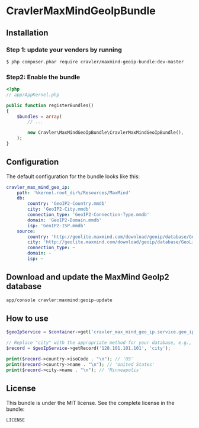 CravlerMaxMindGeoIpBundle
======================

## Installation

### Step 1: update your vendors by running

``` bash
$ php composer.phar require cravler/maxmind-geoip-bundle:dev-master
```

### Step2: Enable the bundle

``` php
<?php
// app/AppKernel.php

public function registerBundles()
{
    $bundles = array(
        // ...

        new Cravler\MaxMindGeoIpBundle\CravlerMaxMindGeoIpBundle(),
    );
}
```

## Configuration

The default configuration for the bundle looks like this:

``` yaml
cravler_max_mind_geo_ip:
    path: '%kernel.root_dir%/Resources/MaxMind'
    db:
        country: 'GeoIP2-Country.mmdb'
        city: 'GeoIP2-City.mmdb'
        connection_type: 'GeoIP2-Connection-Type.mmdb'
        domain: 'GeoIP2-Domain.mmdb'
        isp: 'GeoIP2-ISP.mmdb'
    source:
        country: 'http://geolite.maxmind.com/download/geoip/database/GeoLite2-Country.mmdb.gz'
        city: 'http://geolite.maxmind.com/download/geoip/database/GeoLite2-City.mmdb.gz'
        connection_type: ~
        domain: ~
        isp: ~
```

## Download and update the MaxMind GeoIp2 database

``` bash
app/console cravler:maxmind:geoip-update
```

## How to use

``` php
$geoIpService = $container->get('cravler_max_mind_geo_ip.service.geo_ip_service');

// Replace "city" with the appropriate method for your database, e.g., "country".
$record = $geoIpService->getRecord('128.101.101.101', 'city');

print($record->country->isoCode . "\n"); // 'US'
print($record->country->name . "\n"); // 'United States'
print($record->city->name . "\n"); // 'Minneapolis'

```

## License

This bundle is under the MIT license. See the complete license in the bundle:

```
LICENSE
```
